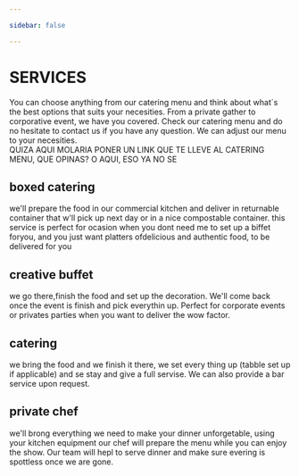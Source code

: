 ```yaml
---

sidebar: false

---
```


# SERVICES
You can choose anything from our catering menu and think about what´s the best options that suits your necesities.
From a private gather to corporative event, we have you covered. Check our catering menu and do no hesitate to contact us if you have any question. We can adjust our menu to your necesities.  
QUIZA AQUI MOLARIA PONER UN LINK QUE TE LLEVE AL CATERING MENU, QUE OPINAS?
O AQUI, ESO YA NO SE


## boxed catering
we'll prepare the food in our commercial kitchen and deliver in returnable container that w'll pick up next day or in a nice compostable container.  this service is perfect for ocasion when you dont need me to set up a biffet foryou, and you just want platters ofdelicious and authentic food, to be delivered for you		

## creative buffet
we go there,finish the food and set up the decoration. We'll come back once the event is finish and pick everythin up.		Perfect for corporate events or privates parties when you want to deliver the wow factor.

## catering
we bring the food and we finish it there, we set every thing up (tabble set up if applicable) and se stay and give a full servise. We can also provide a bar service upon request.

## private chef	
we'll brong everything we need to make your dinner unforgetable, using your kitchen equipment our chef will prepare the menu while you can enjoy the show. Our team will hepl to serve dinner and make sure evering is spottless once we are gone.











